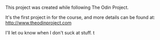 This project was created while following The Odin Project.

It's the first project in for the course, and more details can be found at:
http://www.theodinproject.com

I'll let ou know when I don't suck at stuff. t
